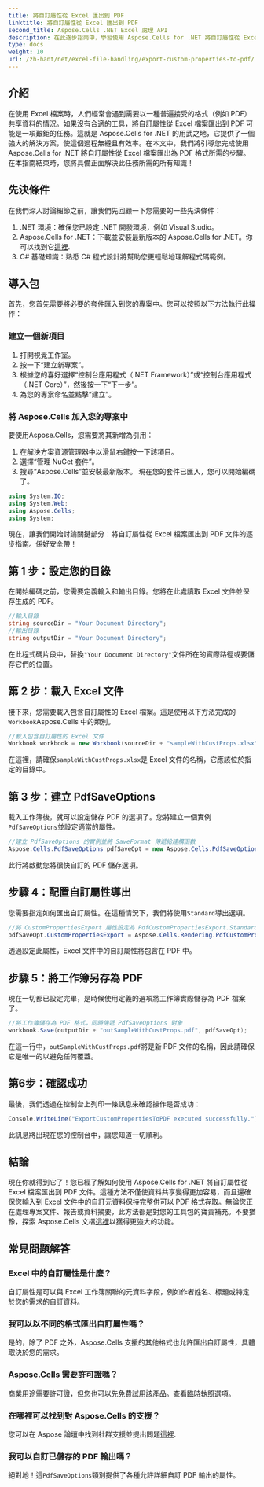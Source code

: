 ```yaml
---
title: 將自訂屬性從 Excel 匯出到 PDF
linktitle: 將自訂屬性從 Excel 匯出到 PDF
second_title: Aspose.Cells .NET Excel 處理 API
description: 在此逐步指南中，學習使用 Aspose.Cells for .NET 將自訂屬性從 Excel 匯出到 PDF。簡化您的資料共享。
type: docs
weight: 10
url: /zh-hant/net/excel-file-handling/export-custom-properties-to-pdf/
---
```

## 介紹
在使用 Excel 檔案時，人們經常會遇到需要以一種普遍接受的格式（例如 PDF）共享資料的情況。如果沒有合適的工具，將自訂屬性從 Excel 檔案匯出到 PDF 可能是一項艱鉅的任務。這就是 Aspose.Cells for .NET 的用武之地，它提供了一個強大的解決方案，使這個過程無縫且有效率。在本文中，我們將引導您完成使用 Aspose.Cells for .NET 將自訂屬性從 Excel 檔案匯出為 PDF 格式所需的步驟。在本指南結束時，您將具備正面解決此任務所需的所有知識！
## 先決條件
在我們深入討論細節之前，讓我們先回顧一下您需要的一些先決條件：
1. .NET 環境：確保您已設定 .NET 開發環境，例如 Visual Studio。
2.  Aspose.Cells for .NET：下載並安裝最新版本的 Aspose.Cells for .NET。你可以找到它[這裡](https://releases.aspose.com/cells/net/).
3. C# 基礎知識：熟悉 C# 程式設計將幫助您更輕鬆地理解程式碼範例。
## 導入包
首先，您首先需要將必要的套件匯入到您的專案中。您可以按照以下方法執行此操作：
### 建立一個新項目
1. 打開視覺工作室。
2. 按一下“建立新專案”。
3. 根據您的喜好選擇“控制台應用程式（.NET Framework）”或“控制台應用程式（.NET Core）”，然後按一下“下一步”。
4. 為您的專案命名並點擊“建立”。
### 將 Aspose.Cells 加入您的專案中
要使用Aspose.Cells，您需要將其新增為引用：
1. 在解決方案資源管理器中以滑鼠右鍵按一下該項目。
2. 選擇“管理 NuGet 套件”。
3. 搜尋“Aspose.Cells”並安裝最新版本。
現在您的套件已匯入，您可以開始編碼了。

```csharp
using System.IO;
using System.Web;
using Aspose.Cells;
using System;
```

現在，讓我們開始討論關鍵部分：將自訂屬性從 Excel 檔案匯出到 PDF 文件的逐步指南。係好安全帶！
## 第 1 步：設定您的目錄
在開始編碼之前，您需要定義輸入和輸出目錄。您將在此處讀取 Excel 文件並保存生成的 PDF。
```csharp
//輸入目錄
string sourceDir = "Your Document Directory";
//輸出目錄
string outputDir = "Your Document Directory";
```
在此程式碼片段中，替換`"Your Document Directory"`文件所在的實際路徑或要儲存它們的位置。
## 第 2 步：載入 Excel 文件
接下來，您需要載入包含自訂屬性的 Excel 檔案。這是使用以下方法完成的`Workbook`Aspose.Cells 中的類別。
```csharp
//載入包含自訂屬性的 Excel 文件
Workbook workbook = new Workbook(sourceDir + "sampleWithCustProps.xlsx");
```
在這裡，請確保`sampleWithCustProps.xlsx`是 Excel 文件的名稱，它應該位於指定的目錄中。
## 第 3 步：建立 PdfSaveOptions
載入工作簿後，就可以設定儲存 PDF 的選項了。您將建立一個實例`PdfSaveOptions`並設定適當的屬性。
```csharp
//建立 PdfSaveOptions 的實例並將 SaveFormat 傳遞給建構函數
Aspose.Cells.PdfSaveOptions pdfSaveOpt = new Aspose.Cells.PdfSaveOptions();
```
此行將啟動您將很快自訂的 PDF 儲存選項。
## 步驟 4：配置自訂屬性導出
您需要指定如何匯出自訂屬性。在這種情況下，我們將使用`Standard`導出選項。
```csharp
//將 CustomPropertiesExport 屬性設定為 PdfCustomPropertiesExport.Standard
pdfSaveOpt.CustomPropertiesExport = Aspose.Cells.Rendering.PdfCustomPropertiesExport.Standard;
```
透過設定此屬性，Excel 文件中的自訂屬性將包含在 PDF 中。
## 步驟 5：將工作簿另存為 PDF
現在一切都已設定完畢，是時候使用定義的選項將工作簿實際儲存為 PDF 檔案了。
```csharp
//將工作簿儲存為 PDF 格式，同時傳遞 PdfSaveOptions 對象
workbook.Save(outputDir + "outSampleWithCustProps.pdf", pdfSaveOpt);
```
在這一行中，`outSampleWithCustProps.pdf`將是新 PDF 文件的名稱，因此請確保它是唯一的以避免任何覆蓋。
## 第6步：確認成功
最後，我們透過在控制台上列印一條訊息來確認操作是否成功：
```csharp
Console.WriteLine("ExportCustomPropertiesToPDF executed successfully.");
```
此訊息將出現在您的控制台中，讓您知道一切順利。
## 結論
現在你就得到它了！您已經了解如何使用 Aspose.Cells for .NET 將自訂屬性從 Excel 檔案匯出到 PDF 文件。這種方法不僅使資料共享變得更加容易，而且還確保您輸入到 Excel 文件中的自訂元資料保持完整併可以 PDF 格式存取。無論您正在處理專案文件、報告或資料摘要，此方法都是對您的工具包的寶貴補充。不要猶豫，探索 Aspose.Cells 文檔[這裡](https://reference.aspose.com/cells/net/)以獲得更強大的功能。
## 常見問題解答
### Excel 中的自訂屬性是什麼？
自訂屬性是可以與 Excel 工作簿關聯的元資料字段，例如作者姓名、標題或特定於您的需求的自訂資料。
### 我可以以不同的格式匯出自訂屬性嗎？
是的，除了 PDF 之外，Aspose.Cells 支援的其他格式也允許匯出自訂屬性，具體取決於您的需求。
### Aspose.Cells 需要許可證嗎？
商業用途需要許可證，但您也可以先免費試用該產品。查看[臨時執照](https://purchase.aspose.com/temporary-license/)選項。
### 在哪裡可以找到對 Aspose.Cells 的支援？
您可以在 Aspose 論壇中找到社群支援並提出問題[這裡](https://forum.aspose.com/c/cells/9).
### 我可以自訂已儲存的 PDF 輸出嗎？
絕對地！這`PdfSaveOptions`類別提供了各種允許詳細自訂 PDF 輸出的屬性。